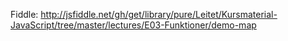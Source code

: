 Fiddle:
http://jsfiddle.net/gh/get/library/pure/Leitet/Kursmaterial-JavaScript/tree/master/lectures/E03-Funktioner/demo-map